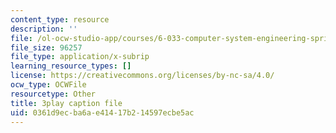 ```yaml
---
content_type: resource
description: ''
file: /ol-ocw-studio-app/courses/6-033-computer-system-engineering-spring-2018/0361d9ecba6ae41417b214597ecbe5ac_r2_-2KW76ec.srt
file_size: 96257
file_type: application/x-subrip
learning_resource_types: []
license: https://creativecommons.org/licenses/by-nc-sa/4.0/
ocw_type: OCWFile
resourcetype: Other
title: 3play caption file
uid: 0361d9ec-ba6a-e414-17b2-14597ecbe5ac
---
```


